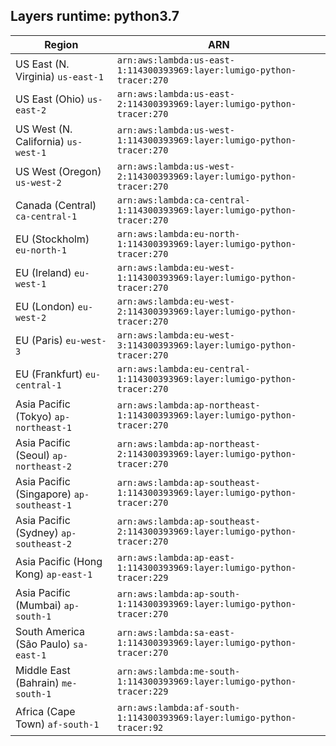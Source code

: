Layers runtime: python3.7
----
| Region | ARN |
| --- | --- |
|US East (N. Virginia)  `us-east-1`|`arn:aws:lambda:us-east-1:114300393969:layer:lumigo-python-tracer:270`|
|US East (Ohio)  `us-east-2`|`arn:aws:lambda:us-east-2:114300393969:layer:lumigo-python-tracer:270`|
|US West (N. California)  `us-west-1`|`arn:aws:lambda:us-west-1:114300393969:layer:lumigo-python-tracer:270`|
|US West (Oregon)  `us-west-2`|`arn:aws:lambda:us-west-2:114300393969:layer:lumigo-python-tracer:270`|
|Canada (Central)  `ca-central-1`|`arn:aws:lambda:ca-central-1:114300393969:layer:lumigo-python-tracer:270`|
|EU (Stockholm)  `eu-north-1`|`arn:aws:lambda:eu-north-1:114300393969:layer:lumigo-python-tracer:270`|
|EU (Ireland)  `eu-west-1`|`arn:aws:lambda:eu-west-1:114300393969:layer:lumigo-python-tracer:270`|
|EU (London)  `eu-west-2`|`arn:aws:lambda:eu-west-2:114300393969:layer:lumigo-python-tracer:270`|
|EU (Paris)  `eu-west-3`|`arn:aws:lambda:eu-west-3:114300393969:layer:lumigo-python-tracer:270`|
|EU (Frankfurt)  `eu-central-1`|`arn:aws:lambda:eu-central-1:114300393969:layer:lumigo-python-tracer:270`|
|Asia Pacific (Tokyo)  `ap-northeast-1`|`arn:aws:lambda:ap-northeast-1:114300393969:layer:lumigo-python-tracer:270`|
|Asia Pacific (Seoul)  `ap-northeast-2`|`arn:aws:lambda:ap-northeast-2:114300393969:layer:lumigo-python-tracer:270`|
|Asia Pacific (Singapore)  `ap-southeast-1`|`arn:aws:lambda:ap-southeast-1:114300393969:layer:lumigo-python-tracer:270`|
|Asia Pacific (Sydney)  `ap-southeast-2`|`arn:aws:lambda:ap-southeast-2:114300393969:layer:lumigo-python-tracer:270`|
|Asia Pacific (Hong Kong)  `ap-east-1`|`arn:aws:lambda:ap-east-1:114300393969:layer:lumigo-python-tracer:229`|
|Asia Pacific (Mumbai)  `ap-south-1`|`arn:aws:lambda:ap-south-1:114300393969:layer:lumigo-python-tracer:270`|
|South America (São Paulo)  `sa-east-1`|`arn:aws:lambda:sa-east-1:114300393969:layer:lumigo-python-tracer:270`|
|Middle East (Bahrain)  `me-south-1`|`arn:aws:lambda:me-south-1:114300393969:layer:lumigo-python-tracer:229`|
|Africa (Cape Town)  `af-south-1`|`arn:aws:lambda:af-south-1:114300393969:layer:lumigo-python-tracer:92`|
